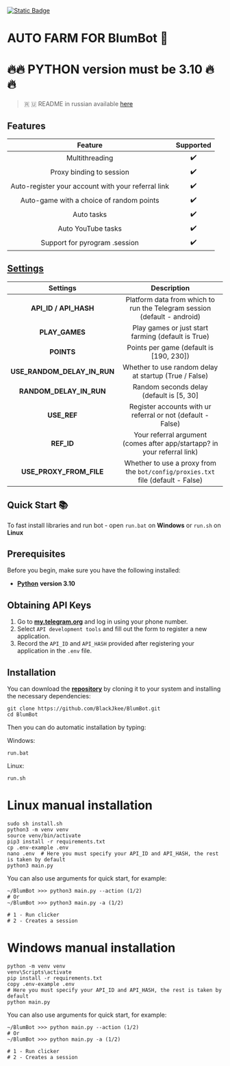 [![Static Badge](https://img.shields.io/badge/Telegram-Bot%20Link-Link?style=for-the-badge&logo=Telegram&logoColor=white&logoSize=auto&color=blue)](https://t.me/blum/app?startapp=ref_QRPckJZKX9)

#  AUTO FARM FOR BlumBot 🚀

# 🔥🔥 PYTHON version must be 3.10 🔥🔥

> 🇷 🇺 README in russian available [here](README-RU.md)

## Features  
|                      Feature                       | Supported |
|:--------------------------------------------------:|:---------:|
|                   Multithreading                   |     ✔️    |
|              Proxy binding to session              |     ✔️    |
| Auto-register your account with your referral link |     ✔️    |
|      Auto-game with a choice of random points      |     ✔️    |
|                     Auto tasks                     |     ✔️    |
|                 Auto YouTube tasks                 |     ✔️    |
|           Support for pyrogram .session            |     ✔️    |


## [Settings](https://github.com/BlackJkee/BlumBot/blob/main/.env-example/)
|          Settings           |                                 Description                                     |
|:---------------------------:|:-------------------------------------------------------------------------------:|
|    **API_ID / API_HASH**    |   Platform data from which to run the Telegram session (default - android)      |
|       **PLAY_GAMES**        |              Play games or just start farming (default is True)                 |
|         **POINTS**          |                    Points per game (default is [190, 230])                      |
| **USE_RANDOM_DELAY_IN_RUN** |             Whether to use random delay at startup (True / False)               |
|   **RANDOM_DELAY_IN_RUN**   |                Random seconds delay (default is [5, 30]                         |
|         **USE_REF**         |         Register accounts with ur referral or not (default - False)             |
|         **REF_ID**          |   Your referral argument (comes after app/startapp? in your referral link)      |
|   **USE_PROXY_FROM_FILE**   | Whether to use a proxy from the `bot/config/proxies.txt` file (default - False) |

## Quick Start 📚

To fast install libraries and run bot - open `run.bat` on **Windows** or `run.sh` on **Linux**

## Prerequisites
Before you begin, make sure you have the following installed:
- [**Python**](https://www.python.org/downloads/release/python-3100/) **version 3.10**

## Obtaining API Keys
1. Go to [**my.telegram.org**](https://my.telegram.org/auth) and log in using your phone number.
2. Select `API development tools` and fill out the form to register a new application.
3. Record the `API_ID` and `API_HASH` provided after registering your application in the `.env` file.

## Installation
You can download the [**repository**](https://github.com/BlackJkee/BlumBot) by cloning it to your system and installing the necessary dependencies:
```shell
git clone https://github.com/BlackJkee/BlumBot.git
cd BlumBot
```

Then you can do automatic installation by typing:

Windows:
```shell
run.bat
```

Linux:
```shell
run.sh
```

# Linux manual installation
```shell
sudo sh install.sh
python3 -m venv venv
source venv/bin/activate
pip3 install -r requirements.txt
cp .env-example .env
nano .env  # Here you must specify your API_ID and API_HASH, the rest is taken by default
python3 main.py
```

You can also use arguments for quick start, for example:
```shell
~/BlumBot >>> python3 main.py --action (1/2)
# Or
~/BlumBot >>> python3 main.py -a (1/2)

# 1 - Run clicker
# 2 - Creates a session
```

# Windows manual installation
```shell
python -m venv venv
venv\Scripts\activate
pip install -r requirements.txt
copy .env-example .env
# Here you must specify your API_ID and API_HASH, the rest is taken by default
python main.py
```

You can also use arguments for quick start, for example:
```shell
~/BlumBot >>> python main.py --action (1/2)
# Or
~/BlumBot >>> python main.py -a (1/2)

# 1 - Run clicker
# 2 - Creates a session
```
